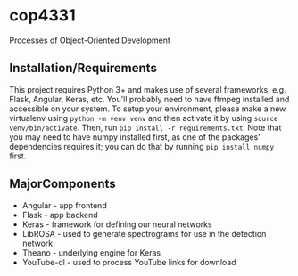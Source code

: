 # cop4331
Processes of Object-Oriented Development

## Installation/Requirements
This project requires Python 3+ and makes use of several frameworks, e.g. Flask, Angular, Keras, etc. You'll probably need to have ffmpeg installed and accessible on your system. To setup your environment, please make a new virtualenv using `python -m venv venv` and then activate it by using `source venv/bin/activate`. Then, run `pip install -r requirements.txt`. Note that you may need to have numpy installed first, as one of the packages' dependencies requires it; you can do that by running `pip install numpy` first.

## MajorComponents
* Angular - app frontend
* Flask - app backend
* Keras - framework for defining our neural networks
* LibROSA - used to generate spectrograms for use in the detection network
* Theano - underlying engine for Keras
* YouTube-dl - used to process YouTube links for download